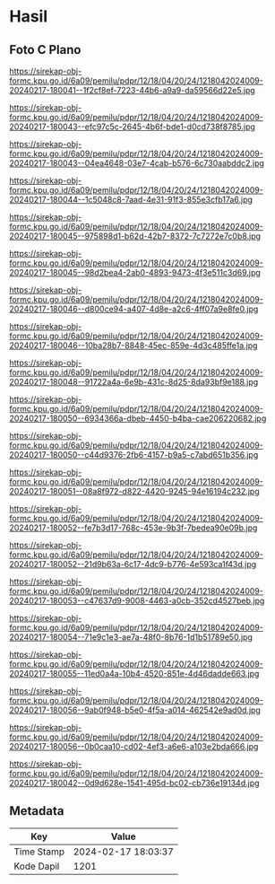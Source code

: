 # Hasil

## Foto C Plano

https://sirekap-obj-formc.kpu.go.id/6a09/pemilu/pdpr/12/18/04/20/24/1218042024009-20240217-180041--1f2cf8ef-7223-44b6-a9a9-da59566d22e5.jpg

https://sirekap-obj-formc.kpu.go.id/6a09/pemilu/pdpr/12/18/04/20/24/1218042024009-20240217-180043--efc97c5c-2645-4b6f-bde1-d0cd738f8785.jpg

https://sirekap-obj-formc.kpu.go.id/6a09/pemilu/pdpr/12/18/04/20/24/1218042024009-20240217-180043--04ea4648-03e7-4cab-b576-6c730aabddc2.jpg

https://sirekap-obj-formc.kpu.go.id/6a09/pemilu/pdpr/12/18/04/20/24/1218042024009-20240217-180044--1c5048c8-7aad-4e31-91f3-855e3cfb17a6.jpg

https://sirekap-obj-formc.kpu.go.id/6a09/pemilu/pdpr/12/18/04/20/24/1218042024009-20240217-180045--975898d1-b62d-42b7-8372-7c7272e7c0b8.jpg

https://sirekap-obj-formc.kpu.go.id/6a09/pemilu/pdpr/12/18/04/20/24/1218042024009-20240217-180045--98d2bea4-2ab0-4893-9473-4f3e511c3d69.jpg

https://sirekap-obj-formc.kpu.go.id/6a09/pemilu/pdpr/12/18/04/20/24/1218042024009-20240217-180046--d800ce94-a407-4d8e-a2c6-4ff07a9e8fe0.jpg

https://sirekap-obj-formc.kpu.go.id/6a09/pemilu/pdpr/12/18/04/20/24/1218042024009-20240217-180046--10ba28b7-8848-45ec-859e-4d3c485ffe1a.jpg

https://sirekap-obj-formc.kpu.go.id/6a09/pemilu/pdpr/12/18/04/20/24/1218042024009-20240217-180048--91722a4a-6e9b-431c-8d25-8da93bf9e188.jpg

https://sirekap-obj-formc.kpu.go.id/6a09/pemilu/pdpr/12/18/04/20/24/1218042024009-20240217-180050--6934366a-dbeb-4450-b4ba-cae206220682.jpg

https://sirekap-obj-formc.kpu.go.id/6a09/pemilu/pdpr/12/18/04/20/24/1218042024009-20240217-180050--c44d9376-2fb6-4157-b9a5-c7abd651b356.jpg

https://sirekap-obj-formc.kpu.go.id/6a09/pemilu/pdpr/12/18/04/20/24/1218042024009-20240217-180051--08a8f972-d822-4420-9245-94e16194c232.jpg

https://sirekap-obj-formc.kpu.go.id/6a09/pemilu/pdpr/12/18/04/20/24/1218042024009-20240217-180052--fe7b3d17-768c-453e-9b3f-7bedea90e09b.jpg

https://sirekap-obj-formc.kpu.go.id/6a09/pemilu/pdpr/12/18/04/20/24/1218042024009-20240217-180052--21d9b63a-6c17-4dc9-b776-4e593ca1f43d.jpg

https://sirekap-obj-formc.kpu.go.id/6a09/pemilu/pdpr/12/18/04/20/24/1218042024009-20240217-180053--c47637d9-9008-4463-a0cb-352cd4527beb.jpg

https://sirekap-obj-formc.kpu.go.id/6a09/pemilu/pdpr/12/18/04/20/24/1218042024009-20240217-180054--71e9c1e3-ae7a-48f0-8b76-1d1b51789e50.jpg

https://sirekap-obj-formc.kpu.go.id/6a09/pemilu/pdpr/12/18/04/20/24/1218042024009-20240217-180055--11ed0a4a-10b4-4520-851e-4d46dadde663.jpg

https://sirekap-obj-formc.kpu.go.id/6a09/pemilu/pdpr/12/18/04/20/24/1218042024009-20240217-180056--9ab0f948-b5e0-4f5a-a014-462542e9ad0d.jpg

https://sirekap-obj-formc.kpu.go.id/6a09/pemilu/pdpr/12/18/04/20/24/1218042024009-20240217-180056--0b0caa10-cd02-4ef3-a6e6-a103e2bda666.jpg

https://sirekap-obj-formc.kpu.go.id/6a09/pemilu/pdpr/12/18/04/20/24/1218042024009-20240217-180042--0d9d628e-1541-495d-bc02-cb736e19134d.jpg


## Metadata

| Key        | Value               |
| ---------- | ------------------- |
| Time Stamp | 2024-02-17 18:03:37 |
| Kode Dapil | 1201                |



